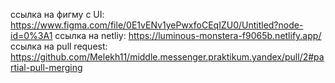 ссылка на фигму с UI: https://www.figma.com/file/0E1vENv1yePwxfoCEqIZU0/Untitled?node-id=0%3A1
ссылка на netliy: https://luminous-monstera-f9065b.netlify.app/
ссылка на pull request: https://github.com/Melekh11/middle.messenger.praktikum.yandex/pull/2#partial-pull-merging


